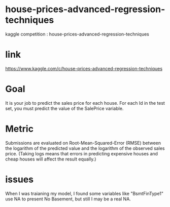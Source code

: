 # house-prices-advanced-regression-techniques
kaggle competition : house-prices-advanced-regression-techniques 
# link
https://www.kaggle.com/c/house-prices-advanced-regression-techniques


# Goal
It is your job to predict the sales price for each house. For each Id in the test set, you must predict the value of the SalePrice variable. 

# Metric
Submissions are evaluated on Root-Mean-Squared-Error (RMSE) between the logarithm of the predicted value and the logarithm of the observed sales price. (Taking logs means that errors in predicting expensive houses and cheap houses will affect the result equally.)

# issues
When I was traianing my model, I found some variables like "BsmtFinType1" use NA to present No Basement, but still I may be a real NA.
